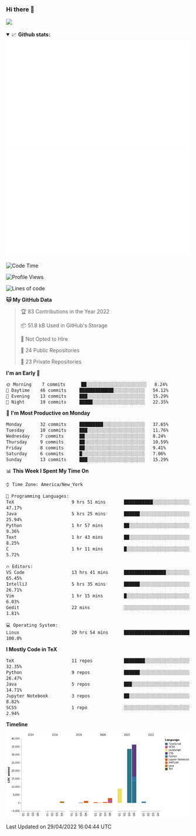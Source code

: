 ### Hi there 👋
 <!--<a href=""><img src="https://img.shields.io/badge/gmail-%23D14836.svg?&style=for-the-badge&logo=gmail&logoColor=white"/></a>-->
 <a href="https://twitter.com/shahanM"><img src="https://img.shields.io/badge/twitter-%231DA1F2.svg?&style=for-the-badge&logo=twitter&logoColor=white"/></a>
 <!--<a href=""><img src="https://img.shields.io/badge/linkedin-%230077B5.svg?&style=for-the-badge&logo=linkedin&logoColor=white"/></a>-->
<details open>
  <summary>📈 <b>Github stats:</b></summary>
  <img src="https://raw.githubusercontent.com/ShahanM/github-stats/master/generated/overview.svg"/>
  <img src="https://raw.githubusercontent.com/ShahanM/github-stats/master/generated/languages.svg"/>
</details>


<!--
**ShahanM/ShahanM** is a ✨ _special_ ✨ repository because its `README.md` (this file) appears on your GitHub profile.

Here are some ideas to get you started:

- 🔭 I’m currently working on ...
- 🌱 I’m currently learning ...
- 👯 I’m looking to collaborate on ...
- 🤔 I’m looking for help with ...
- 💬 Ask me about ...
- 📫 How to reach me: ...
- 😄 Pronouns: ...
- ⚡ Fun fact: ...
-->

<!--START_SECTION:waka-->
![Code Time](http://img.shields.io/badge/Code%20Time-366%20hrs%2023%20mins-blue)

![Profile Views](http://img.shields.io/badge/Profile%20Views-0-blue)

![Lines of code](https://img.shields.io/badge/From%20Hello%20World%20I%27ve%20Written-86%20Thousand%20lines%20of%20code-blue)

**🐱 My GitHub Data** 

> 🏆 83 Contributions in the Year 2022
 > 
> 📦 51.8 kB Used in GitHub's Storage 
 > 
> 🚫 Not Opted to Hire
 > 
> 📜 24 Public Repositories 
 > 
> 🔑 23 Private Repositories  
 > 
**I'm an Early 🐤** 

```text
🌞 Morning    7 commits      ██░░░░░░░░░░░░░░░░░░░░░░░   8.24% 
🌆 Daytime    46 commits     █████████████░░░░░░░░░░░░   54.12% 
🌃 Evening    13 commits     ███░░░░░░░░░░░░░░░░░░░░░░   15.29% 
🌙 Night      19 commits     █████░░░░░░░░░░░░░░░░░░░░   22.35%

```
📅 **I'm Most Productive on Monday** 

```text
Monday       32 commits     █████████░░░░░░░░░░░░░░░░   37.65% 
Tuesday      10 commits     ███░░░░░░░░░░░░░░░░░░░░░░   11.76% 
Wednesday    7 commits      ██░░░░░░░░░░░░░░░░░░░░░░░   8.24% 
Thursday     9 commits      ██░░░░░░░░░░░░░░░░░░░░░░░   10.59% 
Friday       8 commits      ██░░░░░░░░░░░░░░░░░░░░░░░   9.41% 
Saturday     6 commits      █░░░░░░░░░░░░░░░░░░░░░░░░   7.06% 
Sunday       13 commits     ███░░░░░░░░░░░░░░░░░░░░░░   15.29%

```


📊 **This Week I Spent My Time On** 

```text
⌚︎ Time Zone: America/New_York

💬 Programming Languages: 
TeX                      9 hrs 51 mins       ███████████░░░░░░░░░░░░░░   47.17% 
Java                     5 hrs 25 mins       ██████░░░░░░░░░░░░░░░░░░░   25.94% 
Python                   1 hr 57 mins        ██░░░░░░░░░░░░░░░░░░░░░░░   9.36% 
Text                     1 hr 43 mins        ██░░░░░░░░░░░░░░░░░░░░░░░   8.25% 
C                        1 hr 11 mins        █░░░░░░░░░░░░░░░░░░░░░░░░   5.72%

🔥 Editors: 
VS Code                  13 hrs 41 mins      ████████████████░░░░░░░░░   65.45% 
IntelliJ                 5 hrs 35 mins       ██████░░░░░░░░░░░░░░░░░░░   26.71% 
Vim                      1 hr 15 mins        █░░░░░░░░░░░░░░░░░░░░░░░░   6.03% 
Gedit                    22 mins             ░░░░░░░░░░░░░░░░░░░░░░░░░   1.81%

💻 Operating System: 
Linux                    20 hrs 54 mins      █████████████████████████   100.0%

```

**I Mostly Code in TeX** 

```text
TeX                      11 repos            ████████░░░░░░░░░░░░░░░░░   32.35% 
Python                   9 repos             ██████░░░░░░░░░░░░░░░░░░░   26.47% 
Java                     5 repos             ███░░░░░░░░░░░░░░░░░░░░░░   14.71% 
Jupyter Notebook         3 repos             ██░░░░░░░░░░░░░░░░░░░░░░░   8.82% 
SCSS                     1 repo              ░░░░░░░░░░░░░░░░░░░░░░░░░   2.94%

```


**Timeline**

![Chart not found](https://raw.githubusercontent.com/ShahanM/ShahanM/main/charts/bar_graph.png) 


 Last Updated on 29/04/2022 16:04:44 UTC
<!--END_SECTION:waka-->
